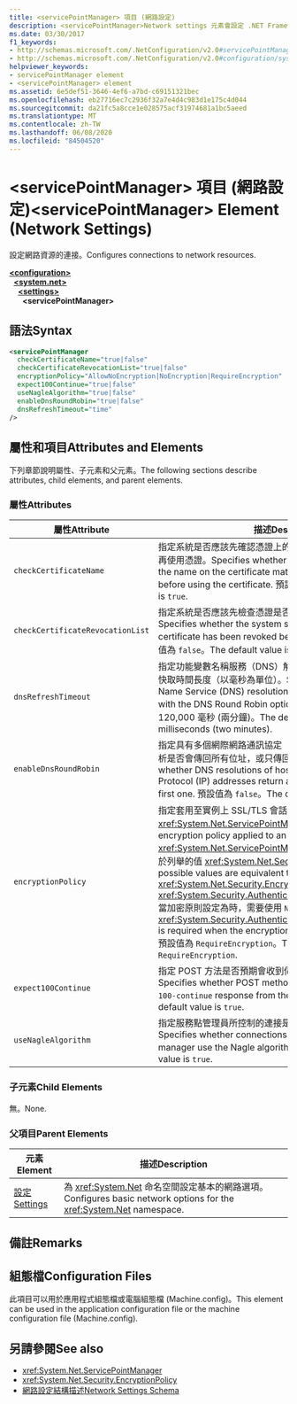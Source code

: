 ```yaml
---
title: <servicePointManager> 項目 (網路設定)
description: <servicePointManager>Network settings 元素會設定 .NET Framework 中網路資源的連線選項。
ms.date: 03/30/2017
f1_keywords:
- http://schemas.microsoft.com/.NetConfiguration/v2.0#servicePointManager
- http://schemas.microsoft.com/.NetConfiguration/v2.0#configuration/system.net/settings/servicePointManager
helpviewer_keywords:
- servicePointManager element
- <servicePointManager> element
ms.assetid: 6e5def51-3646-4ef6-a7bd-c69151321bec
ms.openlocfilehash: eb27716ec7c2936f32a7e4d4c983d1e175c4d044
ms.sourcegitcommit: da21fc5a8cce1e028575acf31974681a1bc5aeed
ms.translationtype: MT
ms.contentlocale: zh-TW
ms.lasthandoff: 06/08/2020
ms.locfileid: "84504520"
---
```

# <a name="servicepointmanager-element-network-settings"></a><span data-ttu-id="5bbe8-103">\<servicePointManager> 項目 (網路設定)</span><span class="sxs-lookup"><span data-stu-id="5bbe8-103">\<servicePointManager> Element (Network Settings)</span></span>
<span data-ttu-id="5bbe8-104">設定網路資源的連接。</span><span class="sxs-lookup"><span data-stu-id="5bbe8-104">Configures connections to network resources.</span></span>  

[**\<configuration>**](../configuration-element.md)\
&nbsp;&nbsp;[**\<system.net>**](system-net-element-network-settings.md)\
&nbsp;&nbsp;&nbsp;&nbsp;[**\<settings>**](settings-element-network-settings.md)\
&nbsp;&nbsp;&nbsp;&nbsp;&nbsp;&nbsp;**\<servicePointManager>**

## <a name="syntax"></a><span data-ttu-id="5bbe8-105">語法</span><span class="sxs-lookup"><span data-stu-id="5bbe8-105">Syntax</span></span>  
  
```xml  
<servicePointManager  
  checkCertificateName="true|false"  
  checkCertificateRevocationList="true|false"  
  encryptionPolicy="AllowNoEncryption|NoEncryption|RequireEncryption"  
  expect100Continue="true|false"  
  useNagleAlgorithm="true|false"  
  enableDnsRoundRobin="true|false"  
  dnsRefreshTimeout="time"  
/>  
```  
  
## <a name="attributes-and-elements"></a><span data-ttu-id="5bbe8-106">屬性和項目</span><span class="sxs-lookup"><span data-stu-id="5bbe8-106">Attributes and Elements</span></span>  
 <span data-ttu-id="5bbe8-107">下列章節說明屬性、子元素和父元素。</span><span class="sxs-lookup"><span data-stu-id="5bbe8-107">The following sections describe attributes, child elements, and parent elements.</span></span>  
  
### <a name="attributes"></a><span data-ttu-id="5bbe8-108">屬性</span><span class="sxs-lookup"><span data-stu-id="5bbe8-108">Attributes</span></span>  
  
|<span data-ttu-id="5bbe8-109">**屬性**</span><span class="sxs-lookup"><span data-stu-id="5bbe8-109">**Attribute**</span></span>|<span data-ttu-id="5bbe8-110">**描述**</span><span class="sxs-lookup"><span data-stu-id="5bbe8-110">**Description**</span></span>|  
|-------------------|---------------------|  
|`checkCertificateName`|<span data-ttu-id="5bbe8-111">指定系統是否應該先確認憑證上的名稱符合伺服器主機名稱，然後再使用憑證。</span><span class="sxs-lookup"><span data-stu-id="5bbe8-111">Specifies whether the system should verify that the name on the certificate matches the server host name before using the certificate.</span></span> <span data-ttu-id="5bbe8-112">預設值為 `true`。</span><span class="sxs-lookup"><span data-stu-id="5bbe8-112">The default value is `true`.</span></span>|  
|`checkCertificateRevocationList`|<span data-ttu-id="5bbe8-113">指定系統是否應該先檢查憑證是否已被撤銷，再使用憑證。</span><span class="sxs-lookup"><span data-stu-id="5bbe8-113">Specifies whether the system should check whether the certificate has been revoked before using the certificate.</span></span> <span data-ttu-id="5bbe8-114">預設值為 `false`。</span><span class="sxs-lookup"><span data-stu-id="5bbe8-114">The default value is `false`.</span></span>|  
|`dnsRefreshTimeout`|<span data-ttu-id="5bbe8-115">指定功能變數名稱服務（DNS）解析與 DNS 迴圈配置資源選項的快取時間長度（以毫秒為單位）。</span><span class="sxs-lookup"><span data-stu-id="5bbe8-115">Specifies how long Domain Name Service (DNS) resolutions are cached in conjunction with the DNS Round Robin option, in milliseconds.</span></span> <span data-ttu-id="5bbe8-116">預設值為 120,000 毫秒 (兩分鐘)。</span><span class="sxs-lookup"><span data-stu-id="5bbe8-116">The default value is 120,000 milliseconds (two minutes).</span></span>|  
|`enableDnsRoundRobin`|<span data-ttu-id="5bbe8-117">指定具有多個網際網路通訊協定（IP）位址之主機名稱的 DNS 解析是否會傳回所有位址，或只傳回第一個位址。</span><span class="sxs-lookup"><span data-stu-id="5bbe8-117">Specifies whether DNS resolutions of host names with multiple Internet Protocol (IP) addresses return all the addresses, or just the first one.</span></span> <span data-ttu-id="5bbe8-118">預設值為 `false`。</span><span class="sxs-lookup"><span data-stu-id="5bbe8-118">The default value is `false`.</span></span>|  
|`encryptionPolicy`|<span data-ttu-id="5bbe8-119">指定套用至實例上 SSL/TLS 會話的加密原則 <xref:System.Net.ServicePointManager> 。</span><span class="sxs-lookup"><span data-stu-id="5bbe8-119">Specifies the encryption policy applied to an SSL/TLS session on a <xref:System.Net.ServicePointManager> instance.</span></span> <span data-ttu-id="5bbe8-120">可能的值相當於列舉的值 <xref:System.Net.Security.EncryptionPolicy> 。</span><span class="sxs-lookup"><span data-stu-id="5bbe8-120">The possible values are equivalent to the values for the <xref:System.Net.Security.EncryptionPolicy> enumeration.</span></span> <span data-ttu-id="5bbe8-121"><xref:System.Security.Authentication.CipherAlgorithmType.Null>當加密原則設定為時，需要使用 `NoEncryption` 。</span><span class="sxs-lookup"><span data-stu-id="5bbe8-121">The use of <xref:System.Security.Authentication.CipherAlgorithmType.Null> is required when the encryption policy is set to `NoEncryption`.</span></span> <span data-ttu-id="5bbe8-122">預設值為 `RequireEncryption`。</span><span class="sxs-lookup"><span data-stu-id="5bbe8-122">The default value is `RequireEncryption`.</span></span>|  
|`expect100Continue`|<span data-ttu-id="5bbe8-123">指定 POST 方法是否預期會收到伺服器的 `100-continue` 回應。</span><span class="sxs-lookup"><span data-stu-id="5bbe8-123">Specifies whether POST methods should expect to receive a `100-continue` response from the server.</span></span> <span data-ttu-id="5bbe8-124">預設值為 `true`。</span><span class="sxs-lookup"><span data-stu-id="5bbe8-124">The default value is `true`.</span></span>|  
|`useNagleAlgorithm`|<span data-ttu-id="5bbe8-125">指定服務點管理員所控制的連接是否使用 Nagle 演算法。</span><span class="sxs-lookup"><span data-stu-id="5bbe8-125">Specifies whether connections controlled by the service point manager use the Nagle algorithm.</span></span> <span data-ttu-id="5bbe8-126">預設值為 `true`。</span><span class="sxs-lookup"><span data-stu-id="5bbe8-126">The default value is `true`.</span></span>|  
  
### <a name="child-elements"></a><span data-ttu-id="5bbe8-127">子元素</span><span class="sxs-lookup"><span data-stu-id="5bbe8-127">Child Elements</span></span>  
 <span data-ttu-id="5bbe8-128">無。</span><span class="sxs-lookup"><span data-stu-id="5bbe8-128">None.</span></span>  
  
### <a name="parent-elements"></a><span data-ttu-id="5bbe8-129">父項目</span><span class="sxs-lookup"><span data-stu-id="5bbe8-129">Parent Elements</span></span>  
  
|<span data-ttu-id="5bbe8-130">**元素**</span><span class="sxs-lookup"><span data-stu-id="5bbe8-130">**Element**</span></span>|<span data-ttu-id="5bbe8-131">**描述**</span><span class="sxs-lookup"><span data-stu-id="5bbe8-131">**Description**</span></span>|  
|-----------------|---------------------|  
|[<span data-ttu-id="5bbe8-132">設定</span><span class="sxs-lookup"><span data-stu-id="5bbe8-132">Settings</span></span>](settings-element-network-settings.md)|<span data-ttu-id="5bbe8-133">為 <xref:System.Net> 命名空間設定基本的網路選項。</span><span class="sxs-lookup"><span data-stu-id="5bbe8-133">Configures basic network options for the <xref:System.Net> namespace.</span></span>|  
  
## <a name="remarks"></a><span data-ttu-id="5bbe8-134">備註</span><span class="sxs-lookup"><span data-stu-id="5bbe8-134">Remarks</span></span>  
  
## <a name="configuration-files"></a><span data-ttu-id="5bbe8-135">組態檔</span><span class="sxs-lookup"><span data-stu-id="5bbe8-135">Configuration Files</span></span>  
 <span data-ttu-id="5bbe8-136">此項目可以用於應用程式組態檔或電腦組態檔 (Machine.config)。</span><span class="sxs-lookup"><span data-stu-id="5bbe8-136">This element can be used in the application configuration file or the machine configuration file (Machine.config).</span></span>  
  
## <a name="see-also"></a><span data-ttu-id="5bbe8-137">另請參閱</span><span class="sxs-lookup"><span data-stu-id="5bbe8-137">See also</span></span>

- <xref:System.Net.ServicePointManager>
- <xref:System.Net.Security.EncryptionPolicy>
- [<span data-ttu-id="5bbe8-138">網路設定結構描述</span><span class="sxs-lookup"><span data-stu-id="5bbe8-138">Network Settings Schema</span></span>](index.md)
